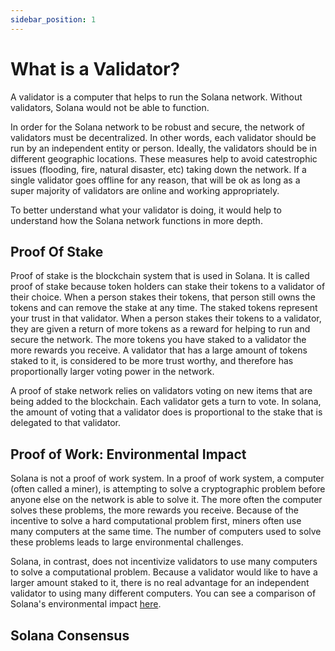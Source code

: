 ```yaml
---
sidebar_position: 1
---
```


# What is a Validator?

A validator is a computer that helps to run the
Solana network.  Without validators, Solana would not be able to function.

In order for the Solana network to be robust and secure, the network of validators must be decentralized. In other words, each validator should be run by an independent entity or person. Ideally, the validators should be in different geographic locations.  These measures help to avoid catestrophic issues (flooding, fire, natural disaster, etc) taking down the network. If a single validator goes offline for any reason, that will be ok as long as a super majority of validators are online and working appropriately.

To better understand what your validator is doing, it would help to understand how the Solana network functions in more depth.

## Proof Of Stake

Proof of stake is the blockchain system that is used in Solana.  It is called proof of stake because token holders can stake their tokens to a validator of their choice. When a person stakes their tokens, that person still owns the tokens and can remove the stake at any time.  The staked tokens represent your trust in that validator.  When a person stakes their tokens to a validator, they are given a return of more tokens as a reward for helping to run and secure the network.  The more tokens you have staked to a validator the more rewards you receive.  A validator that has a large amount of tokens staked to it, is considered to be more trust worthy, and therefore has proportionally larger voting power in the network.

A proof of stake network relies on validators voting on new items that are being added to the blockchain.  Each validator gets a turn to vote. In solana, the amount of voting that a validator does is proportional to the stake that is delegated to that validator.


## Proof of Work: Environmental Impact

Solana is not a proof of work system.  In a proof of work system, a computer (often called a miner), is attempting to solve a cryptographic problem before anyone else on the network is able to solve it.  The more often the computer solves these problems, the more rewards you receive. Because of the incentive to solve a hard computational problem first, miners often use many computers at the same time.  The number of computers used to solve these problems leads to large environmental challenges.

Solana, in contrast, does not incentivize validators to use many computers to solve a computational problem. Because a validator would like to have a larger amount staked to it, there is no real advantage for an independent validator to using many different computers.  You can see a comparison of Solana's environmental impact [here](https://solana.com/news/solana-energy-usage-report-november-2021).

## Solana Consensus


